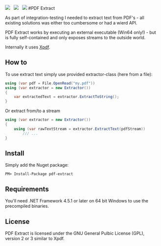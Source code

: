 ![](https://raw.githubusercontent.com/poulfoged/pdf-extract/master/icon.png) &nbsp; ![](https://ci.appveyor.com/api/projects/status/72o2g3k11t5j8k5e?svg=true) &nbsp; ![](http://img.shields.io/nuget/v/pdf-extract.svg?style=flat)
#PDF Extract  

As part of integration-testing I needed to extract text from PDF's - all existing solutions was either too cumbersome or had a wierd API.

PDF Extract works by executing an external executable (Win64 only!) - but is fully self-contained and only exposes streams to the outside world.

Internally it uses [Xpdf](http://www.foolabs.com/xpdf). 

## How to
To use extract text simply use provided extractor-class (here from a file):

```c#
using (var pdf = File.OpenRead("my.pdf"))
using (var extractor = new Extractor())
{
    var extractedText = extractor.ExtractToString();
}

```

Or extract from/to a stream

```c#
using (var extractor = new Extractor())
{
    using (var rawTextStream = extractor.ExtractText(pdfStream))
        /// ...
}

```
## Install

Simply add the Nuget package:

`PM> Install-Package pdf-extract`

## Requirements

You'll need .NET Framework 4.5.1 or later on 64 bit Windows to use the precompiled binaries.

## License

PDF Extract is licensed under the GNU General Pulbic License (GPL), version 2
or 3 similar to Xpdf.



